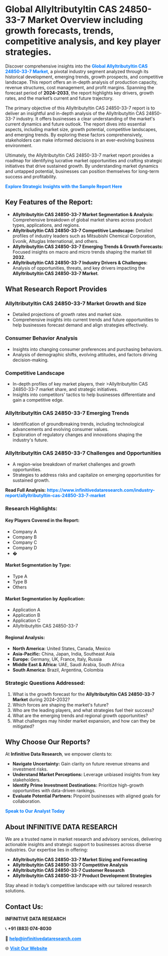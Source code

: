 <h1>Global Allyltributyltin CAS 24850-33-7 Market Overview including growth forecasts, trends, competitive analysis, and key player strategies.</h1>
<p>
Discover comprehensive insights into the 
<a href="https://www.infinitivedataresearch.com/industry-report/allyltributyltin-cas-24850-33-7-market" rel="dofollow" style="color: #007BFF; text-decoration: none;"><strong>Global Allyltributyltin CAS 24850-33-7 Market</strong></a>, a pivotal industry segment analyzed through its historical development, emerging trends, growth prospects, and competitive landscape. This report offers an in-depth analysis of production capacity, revenue structures, cost management, and profit margins. Spanning the forecast period of <strong>2024–2033</strong>, the report highlights key drivers, growth rates, and the market’s current and future trajectory.
</p>
<p>
The primary objective of this Allyltributyltin CAS 24850-33-7 report is to deliver an insightful and in-depth analysis of the Allyltributyltin CAS 24850-33-7 industry. It offers businesses a clear understanding of the market's current dynamics and future outlook. The report dives into essential aspects, including market size, growth potential, competitive landscapes, and emerging trends. By exploring these factors comprehensively, stakeholders can make informed decisions in an ever-evolving business environment.
</p>
<p>
Ultimately, the Allyltributyltin CAS 24850-33-7 market report provides a roadmap for identifying lucrative market opportunities and crafting strategic initiatives that drive sustained growth. By understanding market dynamics and untapped potential, businesses can position themselves for long-term success and profitability.
</p>
<p>
<a href="https://www.infinitivedataresearch.com/request-sample/reportId=110263" style="color: #007BFF; text-decoration: none;"><strong>Explore Strategic Insights with the Sample Report Here</strong></a>
</p>

<h2>Key Features of the Report:</h2>
<ul>
<li><strong>Allyltributyltin CAS 24850-33-7 Market Segmentation & Analysis:</strong> Comprehensive breakdown of global market shares across product types, applications, and regions.</li>
<li><strong>Allyltributyltin CAS 24850-33-7 Competitive Landscape:</strong> Detailed profiles of industry leaders such as Mitsubishi Chemical Corporation, Evonik, Altuglas International, and others.</li>
<li><strong>Allyltributyltin CAS 24850-33-7 Emerging Trends & Growth Forecasts:</strong> Focused insights on macro and micro trends shaping the market till <strong>2032</strong>.</li>
<li><strong>Allyltributyltin CAS 24850-33-7 Industry Drivers & Challenges:</strong> Analysis of opportunities, threats, and key drivers impacting the <strong>Allyltributyltin CAS 24850-33-7 Market</strong>.</li>
</ul>

<h2>What Research Report Provides</h2>
<h3>Allyltributyltin CAS 24850-33-7 Market Growth and Size</h3>
<ul>
<li>Detailed projections of growth rates and market size.</li>
<li>Comprehensive insights into current trends and future opportunities to help businesses forecast demand and align strategies effectively.</li>
</ul>

<h3>Consumer Behavior Analysis</h3>
<ul>
<li>Insights into changing consumer preferences and purchasing behaviors.</li>
<li>Analysis of demographic shifts, evolving attitudes, and factors driving decision-making.</li>
</ul>

<h3>Competitive Landscape</h3>
<ul>
<li>In-depth profiles of key market players, their >Allyltributyltin CAS 24850-33-7 market share, and strategic initiatives.</li>
<li>Insights into competitors' tactics to help businesses differentiate and gain a competitive edge.</li>
</ul>

<h3>Allyltributyltin CAS 24850-33-7 Emerging Trends</h3>
<ul>
<li>Identification of groundbreaking trends, including technological advancements and evolving consumer values.</li>
<li>Exploration of regulatory changes and innovations shaping the industry's future.</li>
</ul>

<h3>Allyltributyltin CAS 24850-33-7 Challenges and Opportunities</h3>
<ul>
<li>A region-wise breakdown of market challenges and growth opportunities.</li>
<li>Strategies to address risks and capitalize on emerging opportunities for sustained growth.</li>
</ul>
<p><strong>Read Full Analysis:</strong> <a href="https://www.infinitivedataresearch.com/industry-report/allyltributyltin-cas-24850-33-7-market" rel="dofollow" style="color: #007BFF; text-decoration: none;"><strong>https://www.infinitivedataresearch.com/industry-report/allyltributyltin-cas-24850-33-7-market</strong></a></p>
<h3>Research Highlights:</h3>
<h4>Key Players Covered in the Report:</h4>
<ul><li>Company A</li><li>Company B</li><li>Company C</li><li>Company D</li><li>�</li></ul>
<h4>Market Segmentation by Type:</h4>
<ul><li>Type A</li><li>Type B</li><li>Others</li></ul>
<h4>Market Segmentation by Application:</h4>
<ul><li>Application A</li><li>Application B</li><li>Application C</li><li>Allyltributyltin CAS 24850-33-7</li></ul>

<h4>Regional Analysis:</h4>
<ul>
<li><strong>North America:</strong> United States, Canada, Mexico</li>
<li><strong>Asia-Pacific:</strong> China, Japan, India, Southeast Asia</li>
<li><strong>Europe:</strong> Germany, UK, France, Italy, Russia</li>
<li><strong>Middle East & Africa:</strong> UAE, Saudi Arabia, South Africa</li>
<li><strong>South America:</strong> Brazil, Argentina, Colombia</li>
</ul>

<h3>Strategic Questions Addressed:</h3>
<ol>
<li>What is the growth forecast for the <strong>Allyltributyltin CAS 24850-33-7 Market</strong> during 2024–2032?</li>
<li>Which forces are shaping the market's future?</li>
<li>Who are the leading players, and what strategies fuel their success?</li>
<li>What are the emerging trends and regional growth opportunities?</li>
<li>What challenges may hinder market expansion, and how can they be mitigated?</li>
</ol>

<h2>Why Choose Our Reports?</h2>
<p>At <strong>Infinitive Data Research</strong>, we empower clients to:</p>
<ul>
<li><strong>Navigate Uncertainty:</strong> Gain clarity on future revenue streams and investment risks.</li>
<li><strong>Understand Market Perceptions:</strong> Leverage unbiased insights from key stakeholders.</li>
<li><strong>Identify Prime Investment Destinations:</strong> Prioritize high-growth opportunities with data-driven rankings.</li>
<li><strong>Evaluate Potential Partners:</strong> Pinpoint businesses with aligned goals for collaboration.</li>
</ul>
<p><a href="https://www.infinitivedataresearch.com/industry-report/allyltributyltin-cas-24850-33-7-market" rel="dofollow" style="color: #007BFF; text-decoration: none;"><strong>Speak to Our Analyst Today</strong></a></p>

<h2>About INFINITIVE DATA RESEARCH</h2>
<p>We are a trusted name in market research and advisory services, delivering actionable insights and strategic support to businesses across diverse industries. Our expertise lies in offering:</p>
<ul>
<li><strong>Allyltributyltin CAS 24850-33-7 Market Sizing and Forecasting</strong></li>
<li><strong>Allyltributyltin CAS 24850-33-7 Competitive Analysis</strong></li>
<li><strong>Allyltributyltin CAS 24850-33-7 Customer Research</strong></li>
<li><strong>Allyltributyltin CAS 24850-33-7 Product Development Strategies</strong></li>
</ul>
<p>Stay ahead in today’s competitive landscape with our tailored research solutions.</p>

<h2>Contact Us:</h2>
<p><strong>INFINITIVE DATA RESEARCH</strong></p>
<p>📞 <strong>+91 (883) 074-8030</strong></p>
<p>📧 <strong><a href="mailto:help@infinitivedataresearch.com" style="color: #007BFF;">help@infinitivedataresearch.com</a></strong></p>
<p>🌐 <strong><a href="https://www.infinitivedataresearch.com" rel="dofollow" style="color: #007BFF;">Visit Our Website</a></strong></p>